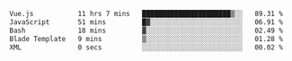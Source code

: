 <!--START_SECTION:waka-->

```txt
Vue.js           11 hrs 7 mins   ██████████████████████▒░░   89.31 %
JavaScript       51 mins         █▓░░░░░░░░░░░░░░░░░░░░░░░   06.91 %
Bash             18 mins         ▓░░░░░░░░░░░░░░░░░░░░░░░░   02.49 %
Blade Template   9 mins          ▒░░░░░░░░░░░░░░░░░░░░░░░░   01.28 %
XML              0 secs          ░░░░░░░░░░░░░░░░░░░░░░░░░   00.02 %
```

<!--END_SECTION:waka-->
